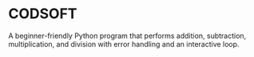 # CODSOFT
A beginner-friendly Python program that performs addition, subtraction, multiplication, and division with error handling and an interactive loop.
